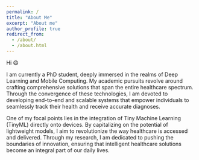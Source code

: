 ```yaml
---
permalink: /
title: "About Me"
excerpt: "About me"
author_profile: true
redirect_from: 
  - /about/
  - /about.html
---
```


Hi :smile: 

I am currently a PhD student, deeply immersed in the realms of Deep Learning and Mobile Computing. My academic pursuits revolve around crafting comprehensive solutions that span the entire healthcare spectrum. Through the convergence of these technologies, I am devoted to developing end-to-end and scalable systems that empower individuals to seamlessly track their health and receive accurate diagnoses.

One of my focal points lies in the integration of Tiny Machine Learning (TinyML) directly onto devices. By capitalizing on the potential of lightweight models, I aim to revolutionize the way healthcare is accessed and delivered. Through my research, I am dedicated to pushing the boundaries of innovation, ensuring that intelligent healthcare solutions become an integral part of our daily lives.

